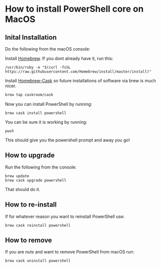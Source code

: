 # How to install PowerShell core on MacOS

## Inital Installation
Do the following from the macOS console:

Install [Homebrew](http://brew.sh/). If you dont already have it, run this:
```
/usr/bin/ruby -e "$(curl -fsSL https://raw.githubusercontent.com/Homebrew/install/master/install)"
```

Install [Homebrew-Cask](https://caskroom.github.io/) so future installations of software via brew is much nicer. 
```bash
brew tap caskroom/cask
```
Now you can install PowerShell by running:
```
brew cask install powershell
```
You can be sure it is working by running:
```
pwsh
```
This should give you the powershell prompt and away you go!

## How to upgrade
Run the following from the console:
```
brew update
brew cask upgrade powershell
```
That should do it.

## How to re-install
If for whatever reason you want to reinstall PowerShell use:
```
brew cask reinstall powershell
```

## How to remove
If you are nuts and want to remove PowerShell from macOS run:
```
brew cask uninstall powershell
```

